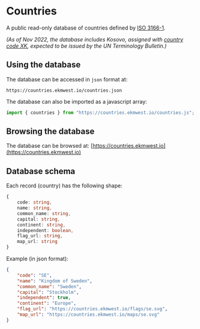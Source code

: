# Countries

A public read-only database of countries defined by [ISO 3166-1](https://en.wikipedia.org/wiki/ISO_3166-1).

*(As of Nov 2022, the database includes Kosovo, assigned with [country code XK](https://en.wikipedia.org/wiki/XK_(user_assigned_code)), expected to be issued by the UN Terminology Bulletin.)*


## Using the database

The database can be accessed in `json` format at:

```
https://countries.ekmwest.io/countries.json
```

The database can also be imported as a javascript array:

```js
import { countries } from "https://countries.ekmwest.io/countries.js";
```


## Browsing the database

The database can be browsed at: [https://countries.ekmwest.io](https://countries.ekmwest.io)


## Database schema

Each record (country) has the following shape:

```ts
{
    code: string,
    name: string,
    common_name: string,
    capital: string,
    continent: string,
    independent: boolean,
    flag_url: string,
    map_url: string
}
```

Example (in json format):

```json
{
    "code": "SE",
    "name": "Kingdom of Sweden",
    "common_name": "Sweden",
    "capital": "Stockholm",
    "independent": true,
    "continent": "Europe",
    "flag_url": "https://countries.ekmwest.io/flags/se.svg",
    "map_url": "https://countries.ekmwest.io/maps/se.svg"
}
```
